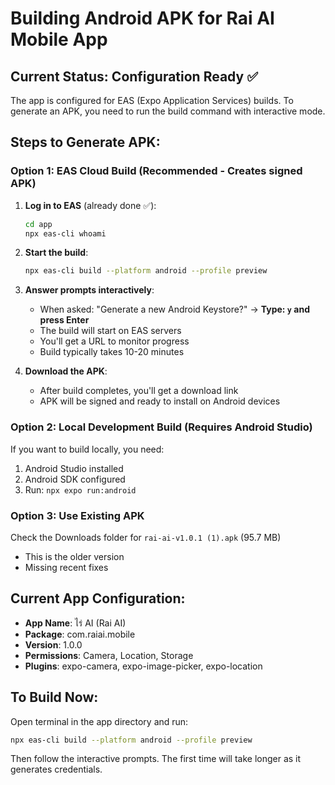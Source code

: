 # Building Android APK for Rai AI Mobile App

## Current Status: Configuration Ready ✅

The app is configured for EAS (Expo Application Services) builds. To generate an APK, you need to run the build command with interactive mode.

## Steps to Generate APK:

### Option 1: EAS Cloud Build (Recommended - Creates signed APK)

1. **Log in to EAS** (already done ✅):
   ```bash
   cd app
   npx eas-cli whoami
   ```

2. **Start the build**:
   ```bash
   npx eas-cli build --platform android --profile preview
   ```
   
3. **Answer prompts interactively**:
   - When asked: "Generate a new Android Keystore?" → **Type: `y` and press Enter**
   - The build will start on EAS servers
   - You'll get a URL to monitor progress
   - Build typically takes 10-20 minutes

4. **Download the APK**:
   - After build completes, you'll get a download link
   - APK will be signed and ready to install on Android devices

### Option 2: Local Development Build (Requires Android Studio)

If you want to build locally, you need:
1. Android Studio installed
2. Android SDK configured
3. Run: `npx expo run:android`

### Option 3: Use Existing APK

Check the Downloads folder for `rai-ai-v1.0.1 (1).apk` (95.7 MB)
- This is the older version
- Missing recent fixes

## Current App Configuration:

- **App Name**: ไร่ AI (Rai AI)
- **Package**: com.raiai.mobile
- **Version**: 1.0.0
- **Permissions**: Camera, Location, Storage
- **Plugins**: expo-camera, expo-image-picker, expo-location

## To Build Now:

Open terminal in the app directory and run:
```bash
npx eas-cli build --platform android --profile preview
```

Then follow the interactive prompts. The first time will take longer as it generates credentials.

